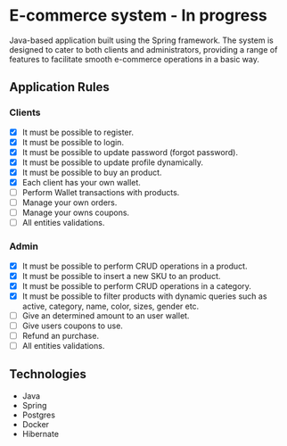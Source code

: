 # E-commerce system - In progress

Java-based application built using the Spring framework. The system is designed to cater to both clients and administrators, providing a range of features to facilitate smooth e-commerce operations in a basic way.

## Application Rules

### Clients

- [x] It must be possible to register.
- [x] It must be possible to login.
- [x] It must be possible to update password (forgot password).
- [x] It must be possible to update profile dynamically.
- [x] It must be possible to buy an product.
- [x] Each client has your own wallet.
- [ ] Perform Wallet transactions with products.
- [ ] Manage your own orders.
- [ ] Manage your owns coupons.
- [ ] All entities validations.

### Admin

- [x] It must be possible to perform CRUD operations in a product.
- [x] It must be possible to insert a new SKU to an product.
- [x] It must be possible to perform CRUD operations in a category.
- [x] It must be possible to filter products with dynamic queries such as active, category, name, color, sizes, gender etc.
- [ ] Give an determined amount to an user wallet.
- [ ] Give users coupons to use.
- [ ] Refund an purchase.
- [ ] All entities validations.

## Technologies

- Java
- Spring
- Postgres
- Docker
- Hibernate